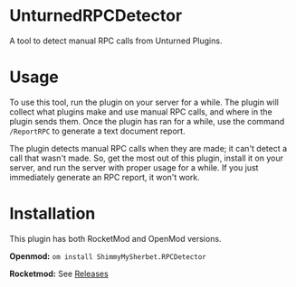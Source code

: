# UnturnedRPCDetector
A tool to detect manual RPC calls from Unturned Plugins.

# Usage
To use this tool, run the plugin on your server for a while. The plugin will collect what plugins make and use manual RPC calls, and where in the plugin sends them.
Once the plugin has ran for a while, use the command `/ReportRPC` to generate a text document report.

The plugin detects manual RPC calls when they are made; it can't detect a call that wasn't made.
So, get the most out of this plugin, install it on your server, and run the server with proper usage for a while. If you just immediately generate an RPC report, it won't work.

# Installation

This plugin has both RocketMod and OpenMod versions.

**Openmod:** `om install ShimmyMySherbet.RPCDetector`

**Rocketmod:** See [Releases](https://github.com/ShimmyMySherbet/UnturnedRPCDetector/releases/)
